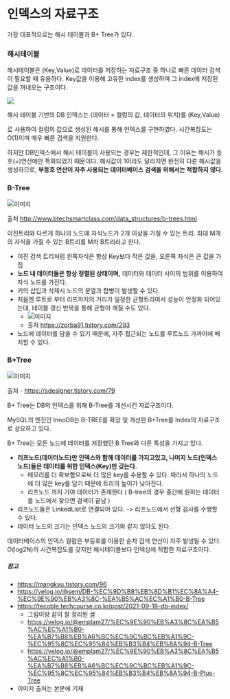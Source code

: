 # 인덱스의 자료구조

가장 대표적으로는 해시 테이블과 B+ Tree가 있다.

### 해시테이블

해시테이블은 (Key,Value)로 데이터를 저장하는 자료구조 중 하나로 빠른 데이터 검색이 필요할 때 유용하다. Key값을 이용해 고유한 index를 생성하며 그 index에 저장된 값을 꺼내오는 구조이다.

<img src="https://upload.wikimedia.org/wikipedia/commons/thumb/7/7d/Hash_table_3_1_1_0_1_0_0_SP.svg/220px-Hash_table_3_1_1_0_1_0_0_SP.svg.png"/>

해시 테이블 기반의 DB 인덱스는 (데이터 = 컬럼의 값, 데이터의 위치)를 (Key,Value)

로 사용하여 컬럼의 값으로 생성된 해시를 통해 인덱스를 구현하였다. 시간복잡도는 O(1)이며 매우 빠른 검색을 지원한다.

하지만 DB인덱스에서 해시 테이블이 사용되는 경우는 제한적인데, 그 이유는 해시가 등호(=)연산에만 특화되었기 때문이다. 해시값이 1이라도 달라지면 완전히 다른 해시값을 생성하므로, **부등호 연산이 자주 사용되는 데이터베이스 검색을 위해서는 적합하지 않다.**

### B-Tree

![이미지](https://img1.daumcdn.net/thumb/R1280x0/?scode=mtistory2&fname=https%3A%2F%2Fblog.kakaocdn.net%2Fdn%2Fcikell%2FbtqBRvDU1xF%2FCdIhvg8XEhHKaP23vE4Ju1%2Fimg.jpg)

출처 http://www.btechsmartclass.com/data_structures/b-trees.html

이진트리와 다르게 하나의 노드에 자식노드가 2개 이상을 가질 수 있는 트리. 최대 M개의 자식을 가질 수 있는 B트리를 M차 B트리라고 한다.

- 이진 검색 트리처럼 왼쪽자식은 항상 Key보다 작은 값을, 오른쪽 자식은 큰 값을 가짐
- **노드 내 데이터들은 항상 정렬된 상태이며,** 데이터와 데이터 사이의 범위를 이용하여 자식 노드를 가진다.
- 키의 삽입과 삭제시 노드의 분열과 합병이 발생할 수 있다.
- 처음엔 루트로 부터 리프까지의 거리가 일정한 균형트리여서 성능이 안정화 되어있는데, 테이블 갱신 반복을 통해 균형이 깨질 수도 있다.
  - ![이미지](https://img1.daumcdn.net/thumb/R1280x0/?scode=mtistory2&fname=https%3A%2F%2Fblog.kakaocdn.net%2Fdn%2Fb9BMy3%2FbtqBTL7abid%2FXsBqjuQU9fMG9CdDakMMa1%2Fimg.png)
  - 출처 https://zorba91.tistory.com/293
- 노드에 데이터를 담을 수 있기 때문에, 자주 접근되는 노드를 루트노드 가까이에 배치할 수 있다.

### B+Tree

![이미지](https://media.vlpt.us/images/emplam27/post/bcbce100-d475-4cda-aebe-946d1813949c/B%ED%94%8C%EB%9F%AC%EC%8A%A4%20%ED%8A%B8%EB%A6%AC%20%EA%B8%B0%EB%B3%B8%20%ED%98%95%ED%83%9C.jpg)

출처 - https://sdesigner.tistory.com/79

B+ Tree는 DB의 인덱스를 위해 B-Tree를 개선시킨 자료구조이다.

MySQL의 엔진인 InnoDB는 B-TREE를 확장 및 개선한 B+Tree를 Index의 자료구조로 상요하고 있다.

B+ Tree는 모든 노드에 데이터를 저장했던 B Tree와 다른 특성을 가지고 있다.

- **리프노드(데이터노드)만 인덱스와 함께 데이터를 가지고있고, 나머지 노드(인덱스 노드)들은 데이터를 위한 인덱스(Key)만 갖는다.**
  - 메모리를 더 확보함으로써 더 많은 key를 수용할 수 있다. 따라서 하나의 노드에 더 많은 key를 담기 때문에 트리의 높이가 낮아진다.
  - 리프노드 까지 가야 데이터가 존재한다 ( B-tree의 경우 중간에 원하는 데이터를 노드에서 찾으면 검색이 끝남 )
- 리프노드들은 LinkedList로 연결되어 있다. -> 리프노드에서 선형 검사를 수행할 수 있다.
- 데이터 노드의 크기는 인덱스 노드의 크기와 같지 않아도 된다.

데이터베이스의 인덱스 컬럼은 부등호를 이용한 순차 검색 연산이 자주 발생될 수 있다. O(log2N)의 시간복잡도를 갖지만 해시테이블보다 인덱싱에 적합한 자료구조이다.

##### 참고

- https://mangkyu.tistory.com/96
- https://velog.io/@sem/DB-%EC%9D%B8%EB%8D%B1%EC%8A%A4-%EC%9E%90%EB%A3%8C-%EA%B5%AC%EC%A1%B0-B-Tree
- https://tecoble.techcourse.co.kr/post/2021-09-18-db-index/
  - 그림이랑 같이 잘 정리된 글
  - https://velog.io/@emplam27/%EC%9E%90%EB%A3%8C%EA%B5%AC%EC%A1%B0-%EA%B7%B8%EB%A6%BC%EC%9C%BC%EB%A1%9C-%EC%95%8C%EC%95%84%EB%B3%B4%EB%8A%94-B-Tree
  - https://velog.io/@emplam27/%EC%9E%90%EB%A3%8C%EA%B5%AC%EC%A1%B0-%EA%B7%B8%EB%A6%BC%EC%9C%BC%EB%A1%9C-%EC%95%8C%EC%95%84%EB%B3%B4%EB%8A%94-B-Plus-Tree
- 이미지 출처는 본문에 기재
